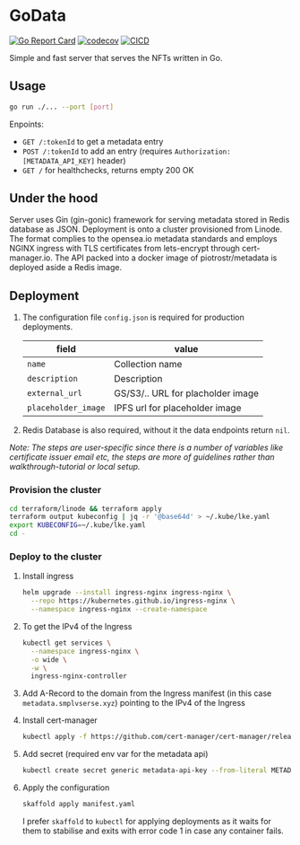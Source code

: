 # GoData

[![Go Report Card](https://goreportcard.com/badge/github.com/piotrostr/metadata)](https://goreportcard.com/report/github.com/piotrostr/metadata)
[![codecov](https://codecov.io/gh/piotrostr/metadata/branch/master/graph/badge.svg?token=bJwa6Sf4Z7)](https://codecov.io/gh/piotrostr/metadata)
[![CICD](https://github.com/piotrostr/metadata/actions/workflows/main.yml/badge.svg)](https://github.com/piotrostr/metadata/actions)

Simple and fast server that serves the NFTs written in Go.

## Usage

```bash
go run ./... --port [port]
```

Enpoints:

- `GET /:tokenId` to get a metadata entry
- `POST /:tokenId`
  to add an entry (requires `Authorization: [METADATA_API_KEY]` header)
- `GET /` for healthchecks, returns empty 200 OK

## Under the hood

Server uses Gin (gin-gonic) framework for serving metadata stored in Redis
database as JSON. Deployment is onto a cluster provisioned from Linode. The
format complies to the opensea.io metadata standards and employs NGINX ingress
with TLS certificates from lets-encrypt through cert-manager.io. The API packed
into a docker image of piotrostr/metadata is deployed aside a Redis image.

## Deployment

1. The configuration file `config.json` is required for production deployments.

   | field               | value                             |
   | ------------------- | --------------------------------- |
   | `name`              | Collection name                   |
   | `description`       | Description                       |
   | `external_url`      | GS/S3/.. URL for placholder image |
   | `placeholder_image` | IPFS url for placeholder image    |

2. Redis Database is also required, without it the data endpoints return
   `nil`.

_Note: The steps are user-specific since there is a number of variables like
certificate issuer email etc, the steps are more of guidelines rather than
walkthrough-tutorial or local setup._

### Provision the cluster

```sh
cd terraform/linode && terraform apply
terraform output kubeconfig | jq -r '@base64d' > ~/.kube/lke.yaml
export KUBECONFIG=~/.kube/lke.yaml
cd -
```

### Deploy to the cluster

1. Install ingress

   ```sh
   helm upgrade --install ingress-nginx ingress-nginx \
     --repo https://kubernetes.github.io/ingress-nginx \
     --namespace ingress-nginx --create-namespace
   ```

2. To get the IPv4 of the Ingress

   ```sh
   kubectl get services \
     --namespace ingress-nginx \
     -o wide \
     -w \
     ingress-nginx-controller
   ```

3. Add A-Record to the domain from the Ingress manifest (in this case
   `metadata.smplvserse.xyz`) pointing to the IPv4 of the Ingress

4. Install cert-manager

   ```sh
   kubectl apply -f https://github.com/cert-manager/cert-manager/releases/download/v1.8.0/cert-manager.yaml
   ```

5. Add secret (required env var for the metadata api)

   ```sh
   kubectl create secret generic metadata-api-key --from-literal METADATA_API_KEY=[secret]
   ```

6. Apply the configuration

   ```sh
   skaffold apply manifest.yaml
   ```

   I prefer `skaffold` to `kubectl` for applying deployments as it waits
   for them to stabilise and exits with error code 1 in case any container
   fails.

